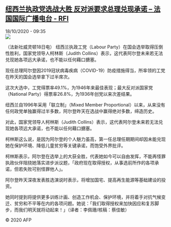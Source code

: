 <!--1603011406000-->
[纽西兰执政党选战大胜 反对派要求总理兑现承诺 – 法国国际广播电台 - RFI](http://www.rfi.fr//cn/contenu/20201018-%E7%BA%BD%E8%A5%BF%E5%85%B0%E6%89%A7%E6%94%BF%E5%85%9A%E9%80%89%E6%88%98%E5%A4%A7%E8%83%9C-%E5%8F%8D%E5%AF%B9%E6%B4%BE%E8%A6%81%E6%B1%82%E6%80%BB%E7%90%86%E5%85%91%E7%8E%B0%E6%89%BF%E8%AF%BA)
------

<div>18/10/2020 - 09:35</div><img src="https://s.rfi.fr/media/display/1672ac78-1118-11eb-80e0-005056bf87d6/w:310/p:16x9/int0008b.201018153502.jpg"><div class="t-content__body u-clearfix"><p>（法新社威灵顿18日电）    纽西兰执政工党（Labour Party）在国会选举取得压倒性胜利，国家党领导人柯林斯（Judith Collins）表示，这代表阿尔登未来若无法兑现她各项远大承诺，也不能以任何藉口搪塞。</p><p>    现任总理阿尔登因2019冠状病毒疾病（COVID-19）防疫措施得当，所率领的工党在昨天的国会选举拿下过半席次。</p><p>    这次大选中，工党得票率49.1%，为1946年来最佳表现；最大反对派国家党（National Party）得票率26.8%，为1936年创党以来次差结果。</p><p>    纽西兰自1996年采用「联立制」（Mixed Member Proportional）以来，从来没有任何政党单独赢得过半多数，阿尔登昨天在选战中赢得绝对多数，缔造历史。</p><p>    对此，国家党领导人柯林斯（Judith Collins）表示，这代表阿尔登未来若无法兑现她各项远大承诺，也不能以任何藉口搪塞。</p><p>    柯林斯这么说，是因为阿尔登的个人魅力虽高，第一任总理任期期间却因未能兑现她在保护环境、降低儿童贫穷等关键承诺，而饱受外界批评。</p><p>    柯林斯表示，阿尔登在选举上的大获全胜，代表她如今可以自由发挥，不能再怪罪执政伙伴阻挠她落实进步派议题，「政府现在取得授权，从事选前所作的各项承诺，但若失败可别怪罪他人」。</p><p>    阿尔登昨天深夜发表胜选演说时表示，将增加国宅、提高再生能源等基础建设的投资。</p><p>    她同时提到将提供更多训练计画、创造工作机会、保护环境，并将着手对抗气候变迁、贫穷和不平等在内的各项问题。她说：「我们取得授权来加快因应和复苏脚步，而我们明天就将动起来！」（译者：李佩珊/核稿：蔡佳敏）</p><p class="t-copyright">© 2020 AFP</p>        </div>
